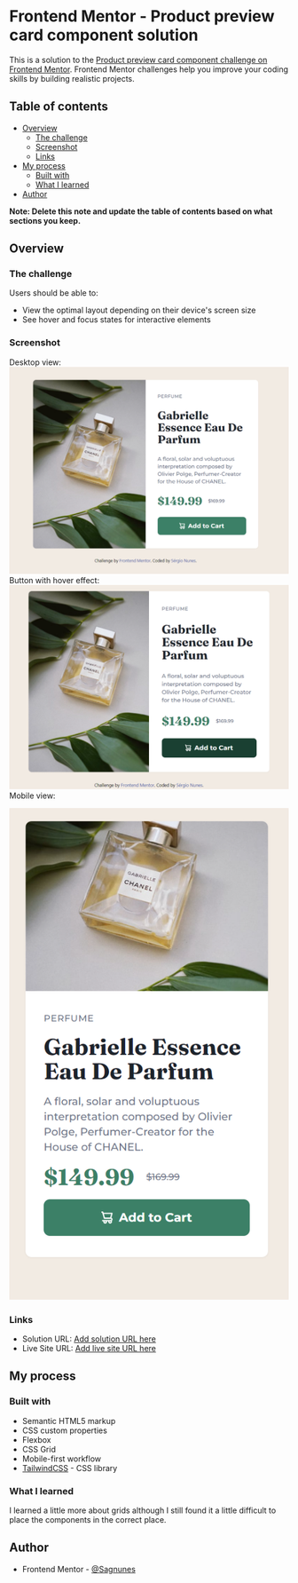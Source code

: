 # Frontend Mentor - Product preview card component solution

This is a solution to
the [Product preview card component challenge on Frontend Mentor](https://www.frontendmentor.io/challenges/product-preview-card-component-GO7UmttRfa).
Frontend Mentor challenges help you improve your coding skills by building realistic projects.

## Table of contents

- [Overview](#overview)
    - [The challenge](#the-challenge)
    - [Screenshot](#screenshot)
    - [Links](#links)
- [My process](#my-process)
    - [Built with](#built-with)
    - [What I learned](#what-i-learned)
- [Author](#author)

**Note: Delete this note and update the table of contents based on what sections you keep.**

## Overview

### The challenge

Users should be able to:

- View the optimal layout depending on their device's screen size
- See hover and focus states for interactive elements

### Screenshot
Desktop view:
![desktop.png](design%2Fscreenshots%2Fdesktop.png)
Button with hover effect:
![hover.png](design%2Fscreenshots%2Fhover.png)
Mobile view:

![mobile.png](design%2Fscreenshots%2Fmobile.png)

### Links

- Solution URL: [Add solution URL here](https://your-solution-url.com)
- Live Site URL: [Add live site URL here](https://your-live-site-url.com)

## My process

### Built with

- Semantic HTML5 markup
- CSS custom properties
- Flexbox
- CSS Grid
- Mobile-first workflow
- [TailwindCSS](https://tailwindcss.com/) - CSS library

### What I learned

I learned a little more about grids although I still found it a little difficult to place the components in the correct
place.

## Author

- Frontend Mentor - [@Sagnunes](https://www.frontendmentor.io/profile/Sagnunes)
